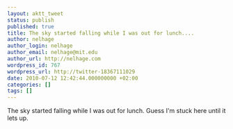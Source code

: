 ```yaml
---
layout: aktt_tweet
status: publish
published: true
title: The sky started falling while I was out for lunch....
author: nelhage
author_login: nelhage
author_email: nelhage@mit.edu
author_url: http://nelhage.com
wordpress_id: 767
wordpress_url: http://twitter-18367111029
date: 2010-07-12 12:42:44.000000000 +02:00
categories: []
tags: []
---
```

The sky started falling while I was out for lunch. Guess I'm stuck here until it lets up.
